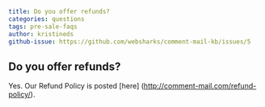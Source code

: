 ```yaml
title: Do you offer refunds?
categories: questions
tags: pre-sale-faqs
author: kristineds
github-issue: https://github.com/websharks/comment-mail-kb/issues/5
```

## Do you offer refunds?

Yes. Our Refund Policy is posted [here] (http://comment-mail.com/refund-policy/).

